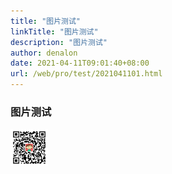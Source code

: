 ```yaml
---
title: "图片测试"
linkTitle: "图片测试"
description: "图片测试"
author: denalon
date: 2021-04-11T09:01:40+08:00
url: /web/pro/test/2021041101.html
---
```



### 图片测试

<img src="/image/wechat.jpg" width="60" class="zoomify" alt="weixin" />